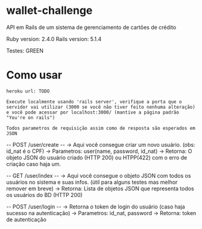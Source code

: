 # wallet-challenge
API em Rails de um sistema de gerenciamento de cartões de crédito

Ruby version: 2.4.0
Rails version: 5.1.4

Testes: GREEN

# Como usar
	heroku url: TODO

	Execute localmente usando 'rails server', verifique a porta que o servidor vai utilizar (3000 se você não tiver feito nenhuma alteração) e você pode acessar por localhost:3000/ (mantive a página padrão "You're on rails")

	Todos parametros de requisição assim como de resposta são esperados em JSON

-- POST /user/create --
	-> Aqui você consegue criar um novo usuário. (obs: id_nat é o CPF)
	-> Parametros: user(name, password, id_nat)
	-> Retorna: O objeto JSON do usuário criado (HTTP 200) ou HTPP(422) com o erro de criação caso haja um.

-- GET /user/index --
	-> Aqui você consegue o objeto JSON com todos os usuários no sistema e suas infos. (útil para alguns testes mas melhor remover em breve)
	-> Retorna: Lista de objetos JSON que representa todos os usuários do BD (HTTP 200)

-- POST /user/login --
	-> Retorna o token de login do usuário (caso haja sucesso na autenticação)
	-> Parametros: id_nat, password 
	-> Retorna: token de autenticação


